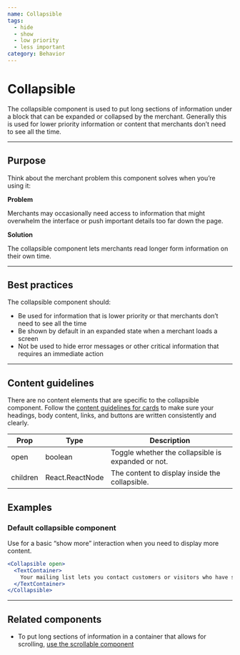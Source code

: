 ```yaml
---
name: Collapsible
tags:
  - hide
  - show
  - low priority
  - less important
category: Behavior
---
```


# Collapsible
The collapsible component is used to put long sections of information under a
block that can be expanded or collapsed by the merchant. Generally this is
used for lower priority information or content that merchants don’t need to see
all the time.

---

## Purpose

Think about the merchant problem this component solves when you’re using it:

**Problem**

Merchants may occasionally need access to information that might overwhelm
the interface or push important details too far down the page.

**Solution**

The collapsible component lets merchants read longer form information on their own time.

---

## Best practices
The collapsible component should:

* Be used for information that is lower priority or that merchants don’t need
to see all the time
* Be shown by default in an expanded state when a merchant loads a screen
* Not be used to hide error messages or other critical information that requires
an immediate action

---

## Content guidelines
There are no content elements that are specific to the collapsible component. Follow the [content guidelines for cards](/components/structure/card) to make sure your headings, body content, links, and buttons are written consistently and clearly.

| Prop | Type | Description |
| ---- | ---- | ----------- |
| open | boolean | Toggle whether the collapsible is expanded or not. |
| children | React.ReactNode | The content to display inside the collapsible. |

## Examples

### Default collapsible component

Use for a basic “show more” interaction when you need to display more content.

```jsx
<Collapsible open>
  <TextContainer>
    Your mailing list lets you contact customers or visitors who have shown an interest in your store. Reach out to them with exclusive offers or updates about your products.
  </TextContainer>
</Collapsible>
```

---

## Related components

* To put long sections of information in a container that allows for scrolling, [use the scrollable component](/components/behavior/scrollable)
